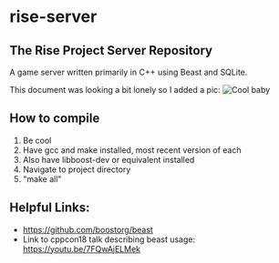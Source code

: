 # rise-server

## The Rise Project Server Repository

A game server written primarily in C++ using Beast and SQLite.

This document was looking a bit lonely so I added a pic:
![Cool baby](https://media.discordapp.net/attachments/457351677452877835/863124884565786655/14919_mirror.jpg?width=737&height=460)

## How to compile
1. Be cool
2. Have gcc and make installed, most recent version of each
3. Also have libboost-dev or equivalent installed
4. Navigate to project directory
5. "make all"

## Helpful Links:

* https://github.com/boostorg/beast
* Link to cppcon18 talk describing beast usage: https://youtu.be/7FQwAjELMek
